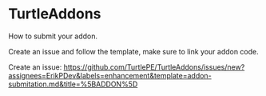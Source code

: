 # TurtleAddons
How to submit your addon.

Create an issue and follow the template, make sure to link your addon code.

Create an issue: https://github.com/TurtlePE/TurtleAddons/issues/new?assignees=ErikPDev&labels=enhancement&template=addon-submitation.md&title=%5BADDON%5D
